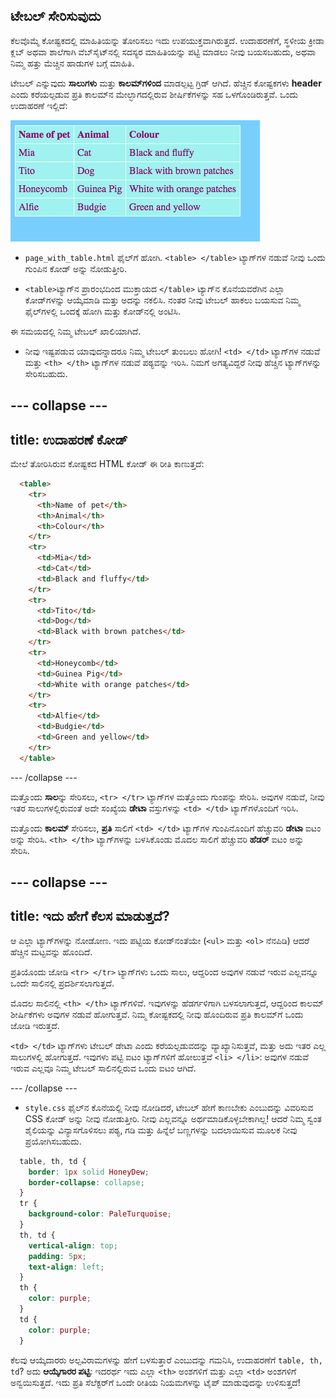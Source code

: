 ## ಟೇಬಲ್ ಸೇರಿಸುವುದು

ಕೆಲವೊಮ್ಮೆ ಕೋಷ್ಟಕದಲ್ಲಿ ಮಾಹಿತಿಯನ್ನು ತೋರಿಸಲು ಇದು ಉಪಯುಕ್ತವಾಗಿರುತ್ತದೆ. ಉದಾಹರಣೆಗೆ, ಸ್ಥಳೀಯ ಕ್ರೀಡಾ ಕ್ಲಬ್ ಅಥವಾ ಶಾಲೆಗಾಗಿ ವೆಬ್‌ಸೈಟ್‌ನಲ್ಲಿ ಸದಸ್ಯರ ಮಾಹಿತಿಯನ್ನು ಪಟ್ಟಿ ಮಾಡಲು ನೀವು ಬಯಸಬಹುದು, ಅಥವಾ ನಿಮ್ಮ ಹತ್ತು ಮೆಚ್ಚಿನ ಹಾಡುಗಳ ಬಗ್ಗೆ ಮಾಹಿತಿ.

ಟೇಬಲ್ ಎನ್ನುವುದು **ಸಾಲುಗಳು** ಮತ್ತು **ಕಾಲಮ್‌ಗಳಿಂದ** ಮಾಡಲ್ಪಟ್ಟ ಗ್ರಿಡ್ ಆಗಿದೆ. ಹೆಚ್ಚಿನ ಕೋಷ್ಟಕಗಳು **header** ಎಂದು ಕರೆಯಲ್ಪಡುವ ಪ್ರತಿ ಕಾಲಮ್‌ನ ಮೇಲ್ಭಾಗದಲ್ಲಿರುವ ಶೀರ್ಷಿಕೆಗಳನ್ನು ಸಹ ಒಳಗೊಂಡಿರುತ್ತವೆ. ಒಂದು ಉದಾಹರಣೆ ಇಲ್ಲಿದೆ:

![ಕೋಷ್ಟಕದಲ್ಲಿನ ಮಾಹಿತಿಯ ಉದಾಹರಣೆ](images/egTableResult.png)

- `page_with_table.html` ಫೈಲ್‌ಗೆ ಹೋಗಿ. `<table> </table>` ಟ್ಯಾಗ್‌ಗಳ ನಡುವೆ ನೀವು ಒಂದು ಗುಂಪಿನ ಕೋಡ್ ಅನ್ನು ನೋಡುತ್ತೀರಿ.

- `<table>`ಟ್ಯಾಗ್‌ನ ಪ್ರಾರಂಭದಿಂದ ಮುಕ್ತಾಯದ `</table>` ಟ್ಯಾಗ್‌ನ ಕೊನೆಯವರೆಗಿನ ಎಲ್ಲಾ ಕೋಡ್‌ಗಳನ್ನು ಆಯ್ಕೆಮಾಡಿ ಮತ್ತು ಅದನ್ನು ನಕಲಿಸಿ. ನಂತರ ನೀವು ಟೇಬಲ್ ಹಾಕಲು ಬಯಸುವ ನಿಮ್ಮ ಫೈಲ್‌ಗಳಲ್ಲಿ ಒಂದಕ್ಕೆ ಹೋಗಿ ಮತ್ತು ಕೋಡ್‌ನಲ್ಲಿ ಅಂಟಿಸಿ.

ಈ ಸಮಯದಲ್ಲಿ ನಿಮ್ಮ ಟೇಬಲ್ ಖಾಲಿಯಾಗಿದೆ.

- ನೀವು ಇಷ್ಟಪಡುವ ಯಾವುದನ್ನಾದರೂ ನಿಮ್ಮ ಟೇಬಲ್ ತುಂಬಲು ಹೋಗಿ! `<td> </td>` ಟ್ಯಾಗ್‌ಗಳ ನಡುವೆ ಮತ್ತು `<th> </th>` ಟ್ಯಾಗ್‌ಗಳ ನಡುವೆ ಪಠ್ಯವನ್ನು ಇರಿಸಿ. ನಿಮಗೆ ಅಗತ್ಯವಿದ್ದರೆ ನೀವು ಹೆಚ್ಚಿನ ಟ್ಯಾಗ್‌ಗಳನ್ನು ಸೇರಿಸಬಹುದು.

## \--- collapse \---

## title: ಉದಾಹರಣೆ ಕೋಡ್

ಮೇಲೆ ತೋರಿಸಿರುವ ಕೋಷ್ಟಕದ HTML ಕೋಡ್ ಈ ರೀತಿ ಕಾಣುತ್ತದೆ:

```html
  <table>
    <tr>
      <th>Name of pet</th>
      <th>Animal</th>
      <th>Colour</th>
    </tr>
    <tr>
      <td>Mia</td>
      <td>Cat</td>
      <td>Black and fluffy</td>
    </tr>
    <tr>
      <td>Tito</td>
      <td>Dog</td>
      <td>Black with brown patches</td>
    </tr>
    <tr>
      <td>Honeycomb</td>
      <td>Guinea Pig</td>
      <td>White with orange patches</td>
    </tr>
    <tr>
      <td>Alfie</td>
      <td>Budgie</td>
      <td>Green and yellow</td>
    </tr>
  </table>
```

\--- /collapse \---

ಮತ್ತೊಂದು **ಸಾಲ**ನ್ನು ಸೇರಿಸಲು, `<tr> </tr>` ಟ್ಯಾಗ್‌ಗಳ ಮತ್ತೊಂದು ಗುಂಪನ್ನು ಸೇರಿಸಿ. ಅವುಗಳ ನಡುವೆ, ನೀವು ಇತರ ಸಾಲುಗಳಲ್ಲಿರುವಂತೆ ಅದೇ ಸಂಖ್ಯೆಯ **ಡೇಟಾ** ವಸ್ತುಗಳನ್ನು `<td> </td>` ಟ್ಯಾಗ್‌ಗಳೊಂದಿಗೆ ಇರಿಸಿ.

ಮತ್ತೊಂದು **ಕಾಲಮ್** ಸೇರಿಸಲು, **ಪ್ರತಿ** ಸಾಲಿಗೆ `<td> </td>` ಟ್ಯಾಗ್‌ಗಳ ಗುಂಪಿನೊಂದಿಗೆ ಹೆಚ್ಚುವರಿ **ಡೇಟಾ** ಐಟಂ ಅನ್ನು ಸೇರಿಸಿ. `<th> </th>` ಟ್ಯಾಗ್‌ಗಳನ್ನು ಬಳಸಿಕೊಂಡು ಮೊದಲ ಸಾಲಿಗೆ ಹೆಚ್ಚುವರಿ **ಹೆಡರ್** ಐಟಂ ಅನ್ನು ಸೇರಿಸಿ.

## \--- collapse \---

## title: ಇದು ಹೇಗೆ ಕೆಲಸ ಮಾಡುತ್ತದೆ?

ಆ ಎಲ್ಲಾ ಟ್ಯಾಗ್‌ಗಳನ್ನು ನೋಡೋಣ. ಇದು ಪಟ್ಟಿಯ ಕೋಡ್‌ನಂತೆಯೇ (`<ul>` ಮತ್ತು `<ol>` ನೆನಪಿಡಿ) ಆದರೆ ಹೆಚ್ಚಿನ ಮಟ್ಟವನ್ನು ಹೊಂದಿದೆ.

ಪ್ರತಿಯೊಂದು ಜೋಡಿ `<tr> </tr>` ಟ್ಯಾಗ್‌ಗಳು ಒಂದು ಸಾಲು, ಆದ್ದರಿಂದ ಅವುಗಳ ನಡುವೆ ಇರುವ ಎಲ್ಲವನ್ನೂ ಒಂದೇ ಸಾಲಿನಲ್ಲಿ ಪ್ರದರ್ಶಿಸಲಾಗುತ್ತದೆ.

ಮೊದಲ ಸಾಲಿನಲ್ಲಿ `<th> </th>` ಟ್ಯಾಗ್‌ಗಳಿವೆ. ಇವುಗಳನ್ನು ಹೆಡರ್ಗಳಿಗಾಗಿ ಬಳಸಲಾಗುತ್ತದೆ, ಆದ್ದರಿಂದ ಕಾಲಮ್ ಶೀರ್ಷಿಕೆಗಳು ಅವುಗಳ ನಡುವೆ ಹೋಗುತ್ತವೆ. ನಿಮ್ಮ ಕೋಷ್ಟಕದಲ್ಲಿ ನೀವು ಹೊಂದಿರುವ ಪ್ರತಿ ಕಾಲಮ್‌ಗೆ ಒಂದು ಜೋಡಿ ಇರುತ್ತದೆ.

`<td> </td>` ಟ್ಯಾಗ್‌ಗಳು ಟೇಬಲ್ ಡೇಟಾ ಎಂದು ಕರೆಯಲ್ಪಡುವದನ್ನು ವ್ಯಾಖ್ಯಾನಿಸುತ್ತವೆ, ಮತ್ತು ಅದು ಇತರ ಎಲ್ಲ ಸಾಲುಗಳಲ್ಲಿ ಹೋಗುತ್ತದೆ. ಇವುಗಳು ಪಟ್ಟಿ ಐಟಂ ಟ್ಯಾಗ್‌ಗಳಿಗೆ ಹೋಲುತ್ತವೆ `<li> </li>`: ಅವುಗಳ ನಡುವೆ ಇರುವ ಎಲ್ಲವೂ ನಿಮ್ಮ ಟೇಬಲ್ ಸಾಲಿನಲ್ಲಿರುವ ಒಂದು ಐಟಂ ಆಗಿದೆ.

\--- /collapse \---

- `style.css` ಫೈಲ್‌ನ ಕೊನೆಯಲ್ಲಿ ನೀವು ನೋಡಿದರೆ, ಟೇಬಲ್ ಹೇಗೆ ಕಾಣಬೇಕು ಎಂಬುದನ್ನು ವಿವರಿಸುವ CSS ಕೋಡ್ ಅನ್ನು ನೀವು ನೋಡುತ್ತೀರಿ. ನೀವು ಎಲ್ಲವನ್ನೂ ಅರ್ಥಮಾಡಿಕೊಳ್ಳಬೇಕಾಗಿಲ್ಲ! ಆದರೆ ನಿಮ್ಮ ಸ್ವಂತ ಶೈಲಿಯನ್ನು ವಿನ್ಯಾಸಗೊಳಿಸಲು ಪಠ್ಯ, ಗಡಿ ಮತ್ತು ಹಿನ್ನೆಲೆ ಬಣ್ಣಗಳನ್ನು ಬದಲಾಯಿಸುವ ಮೂಲಕ ನೀವು ಪ್ರಯೋಗಿಸಬಹುದು.

```css
  table, th, td {
    border: 1px solid HoneyDew;
    border-collapse: collapse;
  }
  tr {
    background-color: PaleTurquoise;
  }
  th, td {
    vertical-align: top;
    padding: 5px;
    text-align: left;
  }
  th {
    color: purple;
  }
  td {
    color: purple;
  }
```

ಕೆಲವು ಆಯ್ಕೆದಾರರು ಅಲ್ಪವಿರಾಮಗಳನ್ನು ಹೇಗೆ ಬಳಸುತ್ತಾರೆ ಎಂಬುದನ್ನು ಗಮನಿಸಿ, ಉದಾಹರಣೆಗೆ `table, th, td`? ಅದು **ಆಯ್ಕೆಗಾರರ ​​ಪಟ್ಟಿ**: ಇದರರ್ಥ ಇದು ಎಲ್ಲಾ `<th>` ಅಂಶಗಳಿಗೆ ಮತ್ತು ಎಲ್ಲಾ `<td>` ಅಂಶಗಳಿಗೆ ಅನ್ವಯಿಸುತ್ತದೆ. ಇದು ಪ್ರತಿ ಸೆಲೆಕ್ಟರ್‌ಗೆ ಒಂದೇ ರೀತಿಯ ನಿಯಮಗಳನ್ನು ಟೈಪ್ ಮಾಡುವುದನ್ನು ಉಳಿಸುತ್ತದೆ!